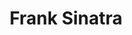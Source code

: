 ---
title: "Frank Sinatra"
hashtag: "frank-sinatra"
tags:
  - American
  - Singer
  - Human Being
---